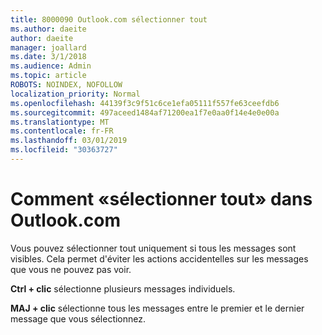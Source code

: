 ```yaml
---
title: 8000090 Outlook.com sélectionner tout
ms.author: daeite
author: daeite
manager: joallard
ms.date: 3/1/2018
ms.audience: Admin
ms.topic: article
ROBOTS: NOINDEX, NOFOLLOW
localization_priority: Normal
ms.openlocfilehash: 44139f3c9f51c6ce1efa05111f557fe63ceefdb6
ms.sourcegitcommit: 497aceed1484af71200ea1f7e0aa0f14e4e0e00a
ms.translationtype: MT
ms.contentlocale: fr-FR
ms.lasthandoff: 03/01/2019
ms.locfileid: "30363727"
---
```

# <a name="how-to-select-all-in-outlookcom"></a>Comment «sélectionner tout» dans Outlook.com

Vous pouvez sélectionner tout uniquement si tous les messages sont visibles. Cela permet d'éviter les actions accidentelles sur les messages que vous ne pouvez pas voir.

**Ctrl + clic** sélectionne plusieurs messages individuels.

**MAJ + clic** sélectionne tous les messages entre le premier et le dernier message que vous sélectionnez.
